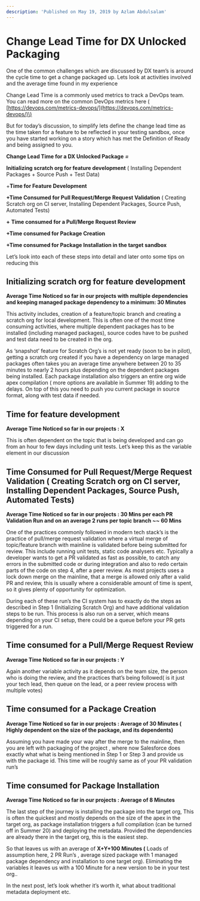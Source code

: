 ```yaml
---
description: 'Published on May 19, 2019 by Azlam Abdulsalam'
---
```


# Change Lead Time for DX Unlocked Packaging

One of the common challenges which are discussed by DX team’s is around the cycle time to get a change packaged up. Lets look at activities involved and the average time found in my experience

Change Lead Time is a commonly used metrics to track a DevOps team. You can read more on the common DevOps metrics here \( [https://devops.com/metrics-devops/](https://devops.com/metrics-devops/)\)

But for today’s discussion, to simplify lets define the change lead time as the time taken for a feature to be reflected in your testing sandbox, once you have started working on a story which has met the Definition of Ready and being assigned to you.

**Change Lead Time for a DX Unlocked Package** _**=**_

**Initializing scratch org for feature development** \( Installing Dependent Packages + Source Push + Test Data\)

+**Time for Feature Development**

**+Time Consumed for Pull Request/Merge Request Validation** \( Creating Scratch org on CI server, Installing Dependent Packages, Source Push, Automated Tests\)

**+** **Time consumed for a Pull/Merge Request Review**

**+Time consumed for Package Creation**

**+Time consumed for Package Installation in the target sandbox**

Let’s look into each of these steps into detail and later onto some tips on reducing this

## **Initializing scratch org for feature development**

**Average Time Noticed so far in our projects with multiple dependencies and keeping managed package dependency to a minimum: 30 Minutes**

This activity includes, creation of a feature/topic branch and creating a scratch org for local development. This is often one of the most time consuming activities, where multiple dependent packages has to be installed \(including managed packages\), source codes have to be pushed and test data need to be created in the org.

As ‘snapshot’ feature for Scratch Org’s is not yet ready \(soon to be in pilot\), getting a scratch org created if you have a dependency on large managed packages often takes you an average time anywhere between 20 to 35 minutes to nearly 2 hours plus depending on the dependent packages being installed. Each package installation also triggers an entire org wide apex compilation \( more options are available in Summer 19\) adding to the delays. On top of this you need to push you current package in source format, along with test data if needed.

## **Time for feature development**

**Average Time Noticed so far in our projects : X**

This is often dependent on the topic that is being developed and can go from an hour to few days including unit tests. Let’s keep this as the variable element in our discussion

## **Time Consumed for Pull Request/Merge Request Validation** \( Creating Scratch org on CI server, Installing Dependent Packages, Source Push, Automated Tests\)

**Average Time Noticed so far in our projects : 30 Mins per each PR Validation Run and on an average 2 runs per topic branch ~~ 60 Mins**

One of the practices commonly followed in modern tech stack’s is the practice of pull/merge request validation where a virtual merge of topic/feature branch with mainline is validated before being submitted for review. This include running unit tests, static code analysers etc. Typically a developer wants to get a PR validated as fast as possible, to catch any errors in the submitted code or during integration and also to redo certain parts of the code on step 4, after a peer review. As most projects uses a lock down merge on the mainline, that a merge is allowed only after a valid PR and review, this is usually where a considerable amount of time is spent, so it gives plenty of opportunity for optimization.

During each of these run’s the CI system has to exactly do the steps as described in Step 1 \(Initializing Scratch Org\) and have additional validation steps to be run. This process is also run on a server, which means depending on your CI setup, there could be a queue before your PR gets triggered for a run.

## **Time consumed for a Pull/Merge Request Review**

**Average Time Noticed so far in our projects : Y**

Again another variable activity as it depends on the team size, the person who is doing the review, and the practices that’s being followed\( is it just your tech lead, then queue on the lead, or a peer review process with multiple votes\)

## **Time consumed for a Package Creation**

**Average Time Noticed so far in our projects : Average of 30 Minutes \( Highly dependent on the size of the package, and its dependents\)**

Assuming you have made your way after the merge to the mainline, then you are left with packaging of the project , where now Salesforce does exactly what what is being mentioned in Step 1 or Step 3 and provide us with the package id. This time will be roughly same as of your PR validation run’s

## **Time consumed for Package Installation**

**Average Time Noticed so far in our projects : Average of 8 Minutes**

The last step of the journey is installing the package into the target org, This is often the quickest and mostly depends on the size of the apex in the target org, as package installation triggers a full compilation \(can be turned off in Summer 20\) and deploying the metadata. Provided the dependencies are already there in the target org, this is the easiest step.

So that leaves us with an average of **X+Y+100 Minutes \(** Loads of assumption here, 2 PR Run’s , average sized package with 1 managed package dependency and installation to one target org\). Eliminating the variables it leaves us with a 100 Minute for a new version to be in your test org..

In the next post, let’s look whether it’s worth it, what about traditional metadata deployment etc.

